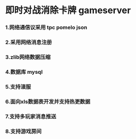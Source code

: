# 即时对战消除卡牌 gameserver

### 1.网络通信议采用 tpc pomelo json
### 2.采用网络消息注册
### 3.zlib网络数据压缩
### 4.数据库 mysql 
### 5.支持滚服
### 6.面向xls数据表开发并支持热更数据
### 7.支持多玩家消息推送
### 8.支持游戏房间



